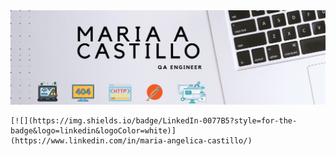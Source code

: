 <div id="header" align="center">
  <img decoding="async" src="https://github.com/maria-castillos/maria-castillos/blob/a0358da0e5db0be27b5b8120d90e62cbc83d8abb/Banner%20para%20Github.png" width="800"/>
</div>

    [![](https://img.shields.io/badge/LinkedIn-0077B5?style=for-the-badge&logo=linkedin&logoColor=white)](https://www.linkedin.com/in/maria-angelica-castillo/)

<div id="badges" align="center">
<img decoding="async" src="https://visitor-badge-reloaded.herokuapp.com/badge?page_id=maria-castillos.maria-castillos&color=00cf00" alt=""/>
